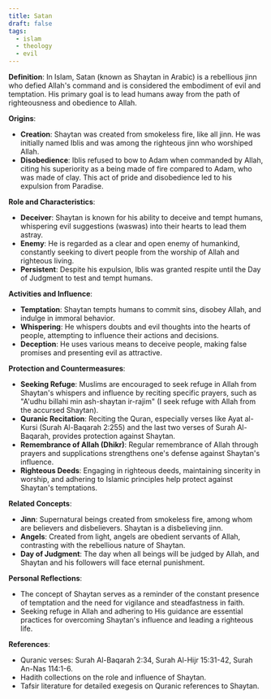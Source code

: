 ```yaml
---
title: Satan
draft: false
tags:
  - islam
  - theology
  - evil
---
```


**Definition**: In Islam, Satan (known as Shaytan in Arabic) is a rebellious jinn who defied Allah's command and is considered the embodiment of evil and temptation. His primary goal is to lead humans away from the path of righteousness and obedience to Allah.

**Origins**:

- **Creation**: Shaytan was created from smokeless fire, like all jinn. He was initially named Iblis and was among the righteous jinn who worshiped Allah.
- **Disobedience**: Iblis refused to bow to Adam when commanded by Allah, citing his superiority as a being made of fire compared to Adam, who was made of clay. This act of pride and disobedience led to his expulsion from Paradise.

**Role and Characteristics**:

- **Deceiver**: Shaytan is known for his ability to deceive and tempt humans, whispering evil suggestions (waswas) into their hearts to lead them astray.
- **Enemy**: He is regarded as a clear and open enemy of humankind, constantly seeking to divert people from the worship of Allah and righteous living.
- **Persistent**: Despite his expulsion, Iblis was granted respite until the Day of Judgment to test and tempt humans.

**Activities and Influence**:

- **Temptation**: Shaytan tempts humans to commit sins, disobey Allah, and indulge in immoral behavior.
- **Whispering**: He whispers doubts and evil thoughts into the hearts of people, attempting to influence their actions and decisions.
- **Deception**: He uses various means to deceive people, making false promises and presenting evil as attractive.

**Protection and Countermeasures**:

- **Seeking Refuge**: Muslims are encouraged to seek refuge in Allah from Shaytan's whispers and influence by reciting specific prayers, such as "A'udhu billahi min ash-shaytan ir-rajim" (I seek refuge with Allah from the accursed Shaytan).
- **Quranic Recitation**: Reciting the Quran, especially verses like Ayat al-Kursi (Surah Al-Baqarah 2:255) and the last two verses of Surah Al-Baqarah, provides protection against Shaytan.
- **Remembrance of Allah (Dhikr)**: Regular remembrance of Allah through prayers and supplications strengthens one's defense against Shaytan's influence.
- **Righteous Deeds**: Engaging in righteous deeds, maintaining sincerity in worship, and adhering to Islamic principles help protect against Shaytan's temptations.

**Related Concepts**:

- **Jinn**: Supernatural beings created from smokeless fire, among whom are believers and disbelievers. Shaytan is a disbelieving jinn.
- **Angels**: Created from light, angels are obedient servants of Allah, contrasting with the rebellious nature of Shaytan.
- **Day of Judgment**: The day when all beings will be judged by Allah, and Shaytan and his followers will face eternal punishment.

**Personal Reflections**:

- The concept of Shaytan serves as a reminder of the constant presence of temptation and the need for vigilance and steadfastness in faith.
- Seeking refuge in Allah and adhering to His guidance are essential practices for overcoming Shaytan's influence and leading a righteous life.

**References**:

- Quranic verses: Surah Al-Baqarah 2:34, Surah Al-Hijr 15:31-42, Surah An-Nas 114:1-6.
- Hadith collections on the role and influence of Shaytan.
- Tafsir literature for detailed exegesis on Quranic references to Shaytan.
